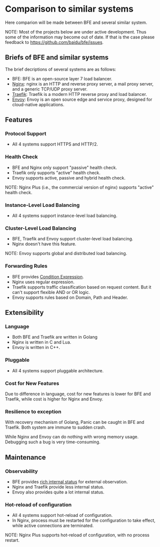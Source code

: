 # Comparison to similar systems

Here comparion will be made between BFE and several similar system.

NOTE: Most of the projects below are under active development. Thus some of the information may become out of date. If that is the case please feedback to https://github.com/baidu/bfe/issues.

## Briefs of BFE and similar systems

The brief decriptions of several systems are as follows:
+ BFE: BFE is an open-source layer 7 load balancer.
+ [Nginx](http://nginx.org/en/): nginx is an HTTP and reverse proxy server, a mail proxy server, and a generic TCP/UDP proxy server.
+ [Traefik](https://github.com/containous/traefik): Traefik is a modern HTTP reverse proxy and load balancer.
+ [Envoy](https://www.envoyproxy.io/): Envoy is an open source edge and service proxy, designed for cloud-native applications.

## Features

### Protocol Support

+ All 4 systems support HTTPS and HTTP/2.

### Health Check

+ BFE and Nginx only support "passive" health check.
+ Traefik only supports "active" health check.
+ Envoy supports active, passive and hybrid health check.

NOTE: Nginx Plus (i.e., the commercial version of nginx) supports "active" health check.

### Instance-Level Load Balancing

+ All 4 systems support instance-level load balancing.

### Cluster-Level Load Balancing

+ BFE, Traefik and Envoy support cluster-level load balancing.
+ Nginx doesn't have this feature.

NOTE: Envoy supports global and distributed load balancing.

### Forwarding Rules

+ BFE provides [Condition Expression](../condition).
+ Nginx uses regular expression.
+ Traefik supports traffic classification based on request content. But it can't support flexible AND or OR logic.
+ Envoy supports rules based on Domain, Path and Header.

## Extensibility

### Language

+ Both BFE and Traefik are written in Golang
+ Nginx is written in C and Lua.
+ Envoy is written in C++.

### Pluggable

+ All 4 systems support pluggable architecture.

### Cost for New Features

Due to difference in language, cost for new features is lower for BFE and Traefik, while cost is higher for Nginx and Envoy.

### Resilience to exception

With recovery mechanism of Golang, Panic can be caught in BFE and Traefik. Both system are immune to sudden crash. 

While Nginx and Envoy can do nothing with wrong memory usage. Debugging such a bug is very time-consuming.

## Maintenance

### Observability

+ BFE provides [rich internal status](../monitor) for external observation. 
+ Nginx and Traefik provide less internal status.
+ Envoy also provides quite a lot internal status.

### Hot-reload of configuration

+ All 4 systems support hot-reload of configuration.
+ In Nginx, process must be restarted for the configuration to take effect, while active connections are terminated.

NOTE: Nginx Plus supports hot-reload of configuration, with no process restart.


